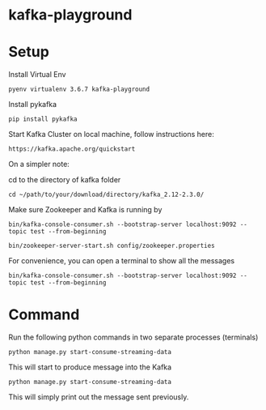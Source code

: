 # kafka-playground

# Setup

Install Virtual Env

```
pyenv virtualenv 3.6.7 kafka-playground
```

Install pykafka

```
pip install pykafka
```

Start Kafka Cluster on local machine, follow instructions here:

```
https://kafka.apache.org/quickstart
```

On a simpler note:

cd to the directory of kafka folder

```
cd ~/path/to/your/download/directory/kafka_2.12-2.3.0/
```

Make sure Zookeeper and Kafka is running by 

```
bin/kafka-console-consumer.sh --bootstrap-server localhost:9092 --topic test --from-beginning
```

```
bin/zookeeper-server-start.sh config/zookeeper.properties
```

For convenience, you can open a terminal to show all the messages

```
bin/kafka-console-consumer.sh --bootstrap-server localhost:9092 --topic test --from-beginning
```

# Command

Run the following python commands in two separate processes (terminals)

```
python manage.py start-consume-streaming-data
```

This will start to produce message into the Kafka

```
python manage.py start-consume-streaming-data
```

This will simply print out the message sent previously.
